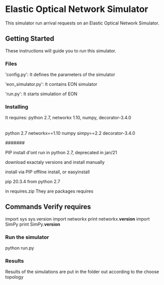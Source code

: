 # Elastic Optical Network Simulator

This simulator run arrival requests on an Elastic Optical Network Simulator.

## Getting Started

These instructions will guide you to run this simulator.

### Files

'config.py': It defines the parameters of the simulator

'eon_simulator.py': It contains EON simulator

'run.py': It starts simulation of EON

### Installing

It requires: python 2.7, networkx 1.10, numpy,
 decorator-3.4.0

######

python 2.7
networkx==1.10
numpy
simpy==2.2
decorator-3.4.0

#######

PIP install d'ont run in python 2.7, deprecated in jan/21

download exactaly versions and install manually

install via PIP offline install, or easyinstall 

pip 20.3.4 from python 2.7

in requires.zip They are packages requires

## Commands Verify requires

import sys
sys.version
import networkx
print networkx.__version__
import SimPy
print SimPy.__version__

### Run the simulator

python run.py

### Results

Results of the simulations are put in the folder out according to the choose topology
